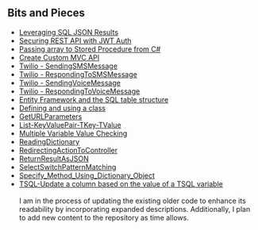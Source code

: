 ## Bits and Pieces
- [Leveraging SQL JSON Results](https://github.com/seandrewsr/code/blob/main/WorkingWithSQLJSONResults.pdf)
- [Securing REST API with JWT Auth](https://github.com/seandrewsr/code/blob/main/SecuringRESTAPIJWTAuthAES-EncryptedKeys.pdf)
- [Passing array to Stored Procedure from C#](https://github.com/seandrewsr/code/blob/main/PassingArrayToSP_XML.pdf)
- [Create Custom MVC API](https://github.com/seandrewsr/code/blob/main/Creating%20a%20Custom%20MVC%20API%20for%20Managing%20Patient%20Prescriptions%20with%20Twilio%20Integration.pdf)
- [Twilio - SendingSMSMessage](Twilio/SendingSMSMessage.pdf)
- [Twilio - RespondingToSMSMessage](Twilio/RespondingToSMSMessage.pdf)
- [Twilio - SendingVoiceMessage](Twilio/SendingVoiceMessage.pdf)
- [Twilio - RespondingToVoiceMessage](Twilio/RespondingToVoiceMessage.pdf)
- [Entity Framework and the SQL table structure](Entity%20Framework%20and%20the%20SQL%20table%20structure.pdf)
- [Defining and using a class](https://github.com/seandrewsr/code/blob/main/DefiningAndUsingClasses.pdf)
- [GetURLParameters](GetURLParameters.pdf)
- [List-KeyValuePair-TKey-TValue](List-KeyValuePair-TKey-TValue.pdf)
- [Multiple Variable Value Checking](Multiple%20Variable%20Value%20Checking.pdf)
- [ReadingDictionary](ReadingDictionary.pdf)
- [RedirectingActionToController](RedirectingActionToController.pdf)
- [ReturnResultAsJSON](ReturnResultAsJSON.pdf)
- [SelectSwitchPatternMatching](SelectSwitchPatternMatching.pdf)
- [Specify_Method_Using_Dictionary_Object](Specify%20Method%20Using%20Dictionary%20Object.pdf)
- [TSQL-Update a column based on the value of a TSQL variable](TSQL-Update%20a%20column%20based%20on%20the%20value%20of%20a%20TSQL%20variable.pdf)
<br><br>
I am in the process of updating the existing older code to enhance its readability by incorporating expanded descriptions. Additionally, I plan to add new content to the repository as time allows.
<br><br>
